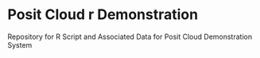 # Posit Cloud r Demonstration
Repository for R Script and Associated Data for Posit Cloud Demonstration System

